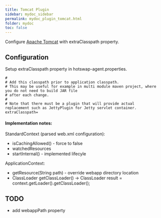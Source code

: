 ```yaml
---
title: Tomcat Plugin
sidebar: mydoc_sidebar
permalink: mydoc_plugin_tomcat.html
folder: mydoc
toc: false
---
```


Configure [Apache Tomcat](http://tomcat.apache.org) with extraClasspath property.

Configuration
-------------
Setup extraClasspath property in hotswap-agent.properties.

    #
    # Add this classpath prior to application classpath.
    # This may be useful for example in multi module maven project, where you do not need to build JAR file
    # after each change.
    #
    # Note that there must be a plugin that will provide actual replacement such as JettyPlugin for Jetty servlet container.
    extraClasspath=



#### Implementation notes:

StandardContext (parsed web.xml configuration):
* isCachingAllowed() - force to false
* watchedResources
* startInternal() - implemented lifecyle

ApplicationContext:
* getResource(String path) - override webapp directory location
* ClassLoader getClassLoader()  -> ClassLoader result = context.getLoader().getClassLoader();

TODO
----
* add webappPath property
